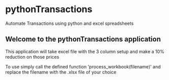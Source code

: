 # pythonTransactions
Automate Transactions using python and excel spreadsheets

## Welcome to the pythonTransactions application
This application will take excel file with the 3 column setup and make a 10% reduction on those prices

To use simply call the defined function 'process_workbook(filename)' and replace the filename with the .xlsx file of your choice
